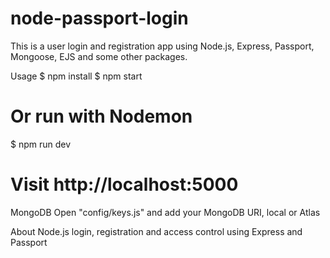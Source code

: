 # node-passport-login

This is a user login and registration app using Node.js, Express, Passport, Mongoose, EJS and some other packages.


Usage
$ npm install
$ npm start
# Or run with Nodemon
$ npm run dev

# Visit http://localhost:5000
MongoDB
Open "config/keys.js" and add your MongoDB URI, local or Atlas

About
Node.js login, registration and access control using Express and Passport

 
